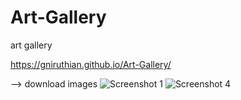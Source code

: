 # Art-Gallery
art gallery

https://gniruthian.github.io/Art-Gallery/

--> download images
![Screenshot 1](https://user-images.githubusercontent.com/88297426/146643865-49b77c46-a39b-480d-bfd2-f6e5b5b37ffe.png)
![Screenshot 4](https://user-images.githubusercontent.com/88297426/146643868-68ae93c1-23ac-4e24-9541-f804039beb86.png)
